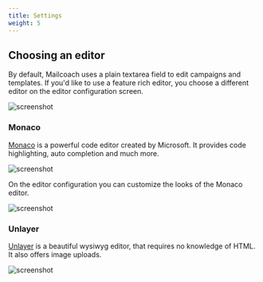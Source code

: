 ```yaml
---
title: Settings
weight: 5
---
```



## Choosing an editor

By default, Mailcoach uses a plain textarea field to edit campaigns and templates. If you'd like to use a feature rich editor, you choose a different editor on the editor configuration screen.

![screenshot](/images/docs/v5/editors/config.png)

### Monaco

<a href="https://microsoft.github.io/monaco-editor/">Monaco</a> is a powerful code editor created by Microsoft. It
provides code highlighting, auto completion and much more.

![screenshot](/images/docs/v5/editors/monaco.png)

On the editor configuration you can customize the looks of the Monaco editor.

![screenshot](/images/docs/v5/editors/monaco-config.png)

### Unlayer

[Unlayer](https://unlayer.com) is a beautiful wysiwyg editor, that requires no knowledge of HTML. It also offers image uploads.

![screenshot](/images/docs/v5/editors/unlayer.png)


